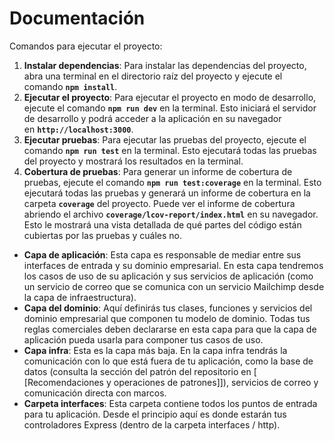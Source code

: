 # Documentación

Comandos para ejecutar el proyecto:

1. **Instalar dependencias**: Para instalar las dependencias del proyecto, abra una terminal en el directorio raíz del proyecto y ejecute el comando **`npm install`**.
2. **Ejecutar el proyecto**: Para ejecutar el proyecto en modo de desarrollo, ejecute el comando **`npm run dev`** en la terminal. Esto iniciará el servidor de desarrollo y podrá acceder a la aplicación en su navegador en **`http://localhost:3000`**.
3. **Ejecutar pruebas**: Para ejecutar las pruebas del proyecto, ejecute el comando **`npm run test`** en la terminal. Esto ejecutará todas las pruebas del proyecto y mostrará los resultados en la terminal.
4. **Cobertura de pruebas**: Para generar un informe de cobertura de pruebas, ejecute el comando **`npm run test:coverage`** en la terminal. Esto ejecutará todas las pruebas y generará un informe de cobertura en la carpeta **`coverage`** del proyecto. Puede ver el informe de cobertura abriendo el archivo **`coverage/lcov-report/index.html`** en su navegador. Esto le mostrará una vista detallada de qué partes del código están cubiertas por las pruebas y cuáles no.

- **Capa de aplicación**: Esta capa es responsable de mediar entre sus interfaces de entrada y su dominio empresarial. En esta capa tendremos los casos de uso de su aplicación y sus servicios de aplicación (como un servicio de correo que se comunica con un servicio Mailchimp desde la capa de infraestructura).
- **Capa del dominio**: Aquí definirás tus clases, funciones y servicios del dominio empresarial que componen tu modelo de dominio. Todas tus reglas comerciales deben declararse en esta capa para que la capa de aplicación pueda usarla para componer tus casos de uso.
- **Capa infra**: Esta es la capa más baja. En la capa infra tendrás la comunicación con lo que está fuera de tu aplicación, como la base de datos (consulta la sección del patrón del repositorio en [ [Recomendaciones y operaciones de patrones]]), servicios de correo y comunicación directa con marcos.
- **Carpeta interfaces**: Esta carpeta contiene todos los puntos de entrada para tu aplicación. Desde el principio aquí es donde estarán tus controladores Express (dentro de la carpeta interfaces / http).